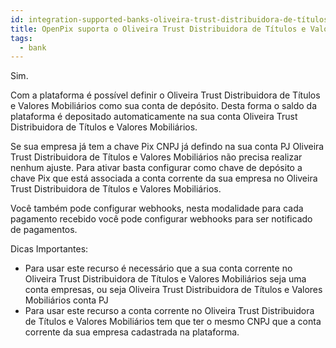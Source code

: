 ```yaml
---
id: integration-supported-banks-oliveira-trust-distribuidora-de-títulos-e-valores-mobiliários
title: OpenPix suporta o Oliveira Trust Distribuidora de Títulos e Valores Mobiliários ?
tags:
  - bank
---
```


Sim.

Com a plataforma é possível definir o Oliveira Trust Distribuidora de Títulos e Valores Mobiliários como sua conta de depósito. Desta forma o saldo da plataforma é depositado automaticamente na sua conta Oliveira Trust Distribuidora de Títulos e Valores Mobiliários.

Se sua empresa já tem a chave Pix CNPJ já defindo na sua conta PJ Oliveira Trust Distribuidora de Títulos e Valores Mobiliários não precisa realizar nenhum ajuste. Para ativar basta configurar como chave de depósito a chave Pix que está associada a conta corrente da sua empresa no Oliveira Trust Distribuidora de Títulos e Valores Mobiliários.

Você também pode configurar webhooks, nesta modalidade para cada pagamento recebido você pode configurar webhooks para ser notificado de pagamentos.

Dicas Importantes:

- Para usar este recurso é necessário que a sua conta corrente no Oliveira Trust Distribuidora de Títulos e Valores Mobiliários seja uma conta empresas, ou seja Oliveira Trust Distribuidora de Títulos e Valores Mobiliários conta PJ
- Para usar este recurso a conta corrente no Oliveira Trust Distribuidora de Títulos e Valores Mobiliários tem que ter o mesmo CNPJ que a conta corrente da sua empresa cadastrada na plataforma.
